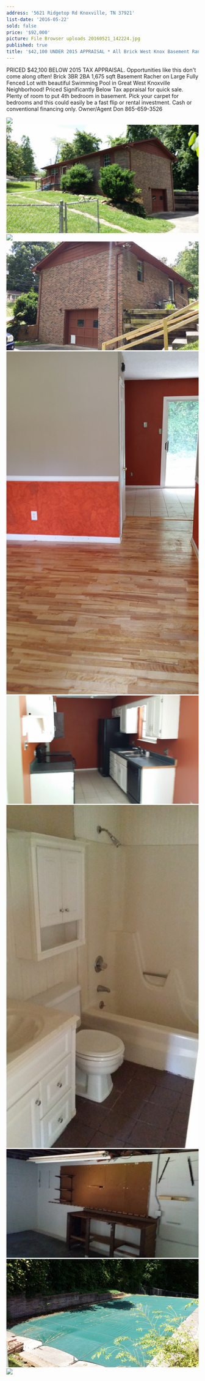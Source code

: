 ```yaml
---
address: '5621 Ridgetop Rd Knoxville, TN 37921'
list-date: '2016-05-22'
sold: false
price: '$92,000'
picture: File Browser uploads 20160521_142224.jpg
published: true
title: '$42,100 UNDER 2015 APPRAISAL * All Brick West Knox Basement Rancher!'
---
```



PRICED $42,100 BELOW 2015 TAX APPRAISAL. Opportunities like this don't come along often! Brick 3BR 2BA 1,675 sqft Basement Racher on Large Fully Fenced Lot with beautiful Swimming Pool in Great West Knoxville Neighborhood! Priced Significantly Below Tax appraisal for quick sale. Plenty of room to put 4th bedroom in basement. Pick your carpet for bedrooms and this could easily be a fast flip or rental investment. Cash or conventional financing only. Owner/Agent Don 865-659-3526

![](/uploads/versions/20160521_142224---x----4128-2322x---.jpg)![](/uploads/versions/20160521_142520---x----4128-2322x---.jpg)![](/uploads/versions/20160521_142357---x----4128-2322x---.jpg)![](/uploads/versions/20160521_142448---x----4128-2322x---.jpg)![](/uploads/versions/20160521_141852---x----4128-2322x---.jpg)![](/uploads/versions/20160521_141635---x----4128-2322x---.jpg)![](/uploads/versions/20160521_142008---x----4128-2322x---.jpg)![](/uploads/versions/20160521_141435---x----4128-2322x---.jpg)![](/uploads/versions/20160521_142322---x----4128-2322x---.jpg)![](/uploads/versions/20160521_142232---x----4128-2322x---.jpg)